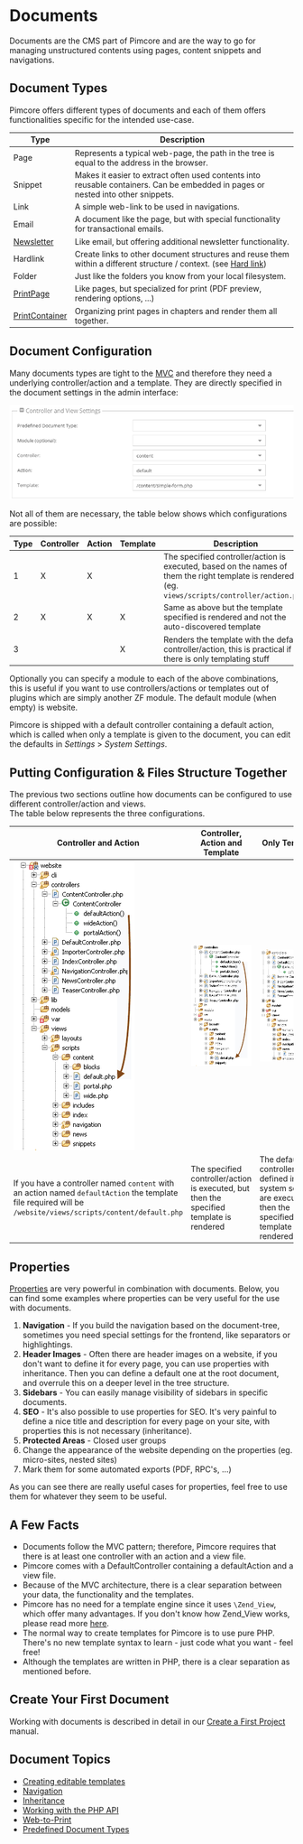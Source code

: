 # Documents
Documents are the CMS part of Pimcore and are the way to go for managing unstructured contents using pages, content snippets and navigations. 

## Document Types
Pimcore offers different types of documents and each of them offers functionalities specific for the intended use-case. 

| Type           | Description                                                                                                                                                 | 
|----------------|-------------------------------------------------------------------------------------------------------------------------------------------------------------|
| Page           | Represents a typical web-page, the path in the tree is equal to the address in the browser.                                                                 |
| Snippet        | Makes it easier to extract often used contents into reusable containers. Can be embedded in pages or nested into other snippets.                            |
| Link           | A simple web-link to be used in navigations.                                                                                                                |
| Email          | A document like the page, but with special functionality for transactional emails.                                                                        |
| [Newsletter](./02_Document_Types/05_Newsletter_Documents.md)     | Like email, but offering additional newsletter functionality.                                                                                             |
| Hardlink       | Create links to other document structures and reuse them within a different structure / context. (see [Hard link](https://en.wikipedia.org/wiki/Hard_link)) |
| Folder         | Just like the folders you know from your local filesystem.                                                                                                  | 
| [PrintPage](./02_Document_Types/15_Print_Documents.md)      | Like pages, but specialized for print (PDF preview, rendering options, ...)                                                                                 | 
| [PrintContainer](./02_Document_Types/15_Print_Documents.md) | Organizing print pages in chapters and render them all together.                                                                                            | 


## Document Configuration

Many documents types are tight to the [MVC](../02_MVC/README.md) and therefore they need a underlying controller/action and a template. 
They are directly specified in the document settings in the admin interface: 

![Documents: controller and view settings](../img/documents_controller_and_view_settings.png)

Not all of them are necessary, the table below shows which configurations are possible:

| Type | Controller | Action | Template | Description                                                                                                                                        |
|------|------------|--------|----------|----------------------------------------------------------------------------------------------------------------------------------------------------|
| 1    | X          | X      |          | The specified controller/action is executed, based on the names of them the right template is rendered (eg. `views/scripts/controller/action.php`) |
| 2    | X          | X      | X        | Same as above but the template specified is rendered and not the auto-discovered template                                                           |
| 3    |            |        | X        | Renders the template with the default controller/action, this is practical if there is only templating stuff                                       |

Optionally you can specify a module to each of the above combinations, this is useful if you want to use controllers/actions or templates out of plugins which are simply another ZF module. 
The default module (when empty) is website.


Pimcore is shipped with a default controller containing a default action, which is called when only a template is given to the document, 
you can edit the defaults in *Settings* > *System Settings*.


## Putting Configuration & Files Structure Together

The previous two sections outline how documents can be configured to use different controller/action and views.  
The table below represents the three configurations.

[comment]: #TODOimagesformatindaux

| Controller and Action                                                                                                                                       | Controller, Action and Template                                                          | Only Template                                                                                                       |
|-------------------------------------------------------------------------------------------------------------------------------------------------------------|------------------------------------------------------------------------------------------|---------------------------------------------------------------------------------------------------------------------|
| ![Specified controller and action](../img/documents_controller_action.png)                                                                                  | ![Specified controller and action](../img/documents_controller_action_template.png)      | ![Specified controller and action](../img/documents_only_template.png)                                              |
| If you have a controller named `content` with an action named `defaultAction` the template file required will be `/website/views/scripts/content/default.php` | The specified controller/action is executed, but then the specified template is rendered | The default controller/action defined in the system settings are executed, then the specified template is rendered. |

## Properties

[Properties](../08_Tools_and_Features/07_Properties.md) are very powerful in combination with documents.
Below, you can find some examples where properties can be very useful for the use with documents. 

1. **Navigation** - If you build the navigation based on the document-tree, sometimes you need special settings for the frontend, like separators or highlightings.
2. **Header Images** - Often there are header images on a website, if you don't want to define it for every page, you can use properties with inheritance. Then you can define a default one at the root document, and overrule this on a deeper level in the tree structure.
3. **Sidebars** - You can easily manage visibility of sidebars in specific documents.
4. **SEO** - It's also possible to use properties for SEO. It's very painful to define a nice title and description for every page on your site, with properties this is not necessary (inheritance).
5. **Protected Areas** - Closed user groups
6. Change the appearance of the website depending on the properties (eg. micro-sites, nested sites)
7. Mark them for some automated exports (PDF, RPC's, …)

As you can see there are really useful cases for properties, feel free to use them for whatever they seem to be useful.

## A Few Facts

* Documents follow the MVC pattern; therefore, Pimcore requires that there is at least one controller with an action and a view file.
* Pimcore comes with a DefaultController containing a defaultAction and a view file.
* Because of the MVC architecture, there is a clear separation between your data, the functionality and the templates.
* Pimcore has no need for a template engine since it uses `\Zend_View`, which offer many advantages. If you don't know how Zend_View works, please read more [here](https://framework.zend.com/manual/1.12/en/zend.view.html).
* The normal way to create templates for Pimcore is to use pure PHP. There's no new template syntax to learn - just code what you want - feel free!
* Although the templates are written in PHP, there is a clear separation as mentioned before.

## Create Your First Document 
Working with documents is described in detail in our [Create a First Project](../01_Getting_Started/06_Create_a_First_Project.md) manual. 

## Document Topics
- [Creating editable templates](./01_Editables/README.md) 
- [Navigation](./03_Navigation.md)
- [Inheritance](./11_Inheritance.md)
- [Working with the PHP API](./09_Working_with_PHP_API.md) 
- [Web-to-Print](./02_Document_Types/15_Print_Documents.md)
- [Predefined Document Types](./07_Predefined_Document_Types.md)

